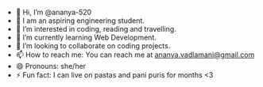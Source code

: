 - 👋 Hi, I’m @ananya-520
- 📖 I am an aspiring engineering student.
- 👀 I’m interested in coding, reading and travelling.
- 🌱 I’m currently learning Web Development.
- 💞️ I’m looking to collaborate on coding projects.
- 📫 How to reach me: You can reach me at ananya.vadlamani@gmail.com
- 😄 Pronouns: she/her
- ⚡ Fun fact: I can live on pastas and pani puris for months <3

<!---
ananya-520/ananya-520 is a ✨ special ✨ repository because its `README.md` (this file) appears on your GitHub profile.
You can click the Preview link to take a look at your changes.
--->
